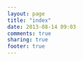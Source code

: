 ```yaml
---
layout: page
title: "index"
date: 2013-08-14 09:03
comments: true
sharing: true
footer: true
---
```

